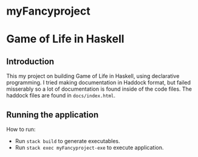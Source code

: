 # myFancyproject
# Game of Life in Haskell

## Introduction 
This my project on building Game of Life in Haskell, using declarative programming. I tried making documentation in Haddock format, but failed misserably so a lot of documentation is found inside of the code files. The haddock files are found in `docs/index.html`.  


## Running the application
How to run:
- Run `stack build` to generate executables.
- Run `stack exec myFancyproject-exe` to execute application.